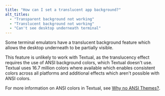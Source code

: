 ```yaml
---
title: "How can I set a translucent app background?"
alt_titles:
  - "Transparent background not working"
  - "Translucent background not working"
  - "Can't see desktop underneath terminal"
---
```


Some terminal emulators have a translucent background feature which allows the desktop underneath to be partially visible.

This feature is unlikely to work with Textual, as the translucency effect requires the use of ANSI background colors, which Textual doesn't use.
Textual uses 16.7 million colors where available which enables consistent colors across all platforms and additional effects which aren't possible with ANSI colors.

For more information on ANSI colors in Textual, see [Why no ANSI Themes?](#why-doesnt-textual-support-ansi-themes).
